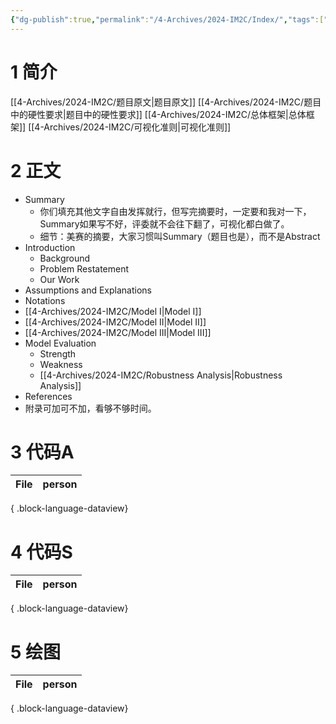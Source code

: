 ```yaml
---
{"dg-publish":true,"permalink":"/4-Archives/2024-IM2C/Index/","tags":["gardenEntry"]}
---
```


# 1 简介
[[4-Archives/2024-IM2C/题目原文\|题目原文]]
[[4-Archives/2024-IM2C/题目中的硬性要求\|题目中的硬性要求]]
[[4-Archives/2024-IM2C/总体框架\|总体框架]]
[[4-Archives/2024-IM2C/可视化准则\|可视化准则]]
# 2 正文
- Summary
	- 你们填充其他文字自由发挥就行，但写完摘要时，一定要和我对一下，Summary如果写不好，评委就不会往下翻了，可视化都白做了。
	- 细节：美赛的摘要，大家习惯叫Summary（题目也是），而不是Abstract
- Introduction
	- Background
	- Problem Restatement
	- Our Work
- Assumptions and Explanations
- Notations
- [[4-Archives/2024-IM2C/Model I\|Model I]]
- [[4-Archives/2024-IM2C/Model II\|Model II]]
- [[4-Archives/2024-IM2C/Model III\|Model III]]
- Model Evaluation
	- Strength
	- Weakness
	- [[4-Archives/2024-IM2C/Robustness Analysis\|Robustness Analysis]]
- References
- 附录可加可不加，看够不够时间。
# 3 代码A
| File | person |
| ---- | ------ |

{ .block-language-dataview}
# 4 代码S
| File | person |
| ---- | ------ |

{ .block-language-dataview}
# 5 绘图
| File | person |
| ---- | ------ |

{ .block-language-dataview}
